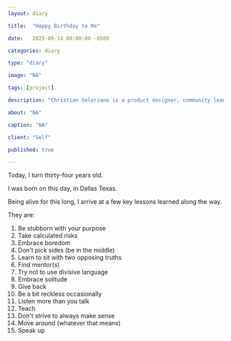 ```yaml
---
layout: diary

title:  "Happy Birthday to Me"

date:   2025-09-14 00:00:00 -0500

categories: diary

type: "diary"

image: "NA"

tags: [project]

description: "Christian Solorzano is a product designer, community leader, educator, and podcast host."

about: "NA"

caption: "NA"

client: "Self"

published: true

---
```

Today, I turn thirty-four years old.

I was born on this day, in Dallas Texas.

Being alive for this long, I arrive at a few key lessons learned along the way.

They are:

1. Be stubborn with your purpose
2. Take calculated risks
3. Embrace boredom
4. Don't pick sides (be in the middle)
5. Learn to sit with two opposing truths
6. Find mentor(s)
7. Try not to use divisive language 
8. Embrace solitude
9. Give back
10. Be a bit reckless occasionally
11. Listen more than you talk
12. Teach
13. Don't strive to always make sense
14. Move around (whatever that means)
15. Speak up 


